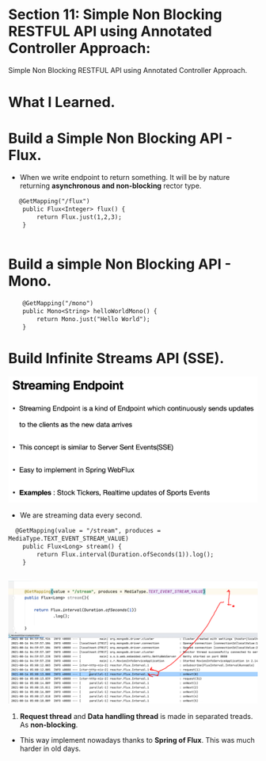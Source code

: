 # Section 11: Simple Non Blocking RESTFUL API using Annotated Controller Approach:

Simple Non Blocking RESTFUL API using Annotated Controller Approach.

# What I Learned.

# Build a Simple Non Blocking API - Flux.

- When we write endpoint to return something. It will be by nature returning **asynchronous and non-blocking** rector type.

```
   @GetMapping("/flux")
    public Flux<Integer> flux() {
    	return Flux.just(1,2,3);
    }
    
```

# Build a simple Non Blocking API - Mono.

```
    @GetMapping("/mono")
    public Mono<String> helloWorldMono() {
    	return Mono.just("Hello World");
    }
```

# Build Infinite Streams API (SSE).

<div align="center">
  <img src="streamingEndpoint.PNG" alt="reactive programming" width="700"/>
</div>

- We are streaming data every second.

```
  @GetMapping(value = "/stream", produces = MediaType.TEXT_EVENT_STREAM_VALUE)
    public Flux<Long> stream() {
    	return Flux.interval(Duration.ofSeconds(1)).log();
    }
    
```

<div align="center">
  <img src="reactorThreadGettingSwithched.PNG" alt="reactive programming" width="700"/>
</div>

1. **Request thread** and **Data handling thread** is made in separated treads. As **non-blocking**.

- This way implement nowadays thanks to **Spring of Flux**. This was much harder in old days.